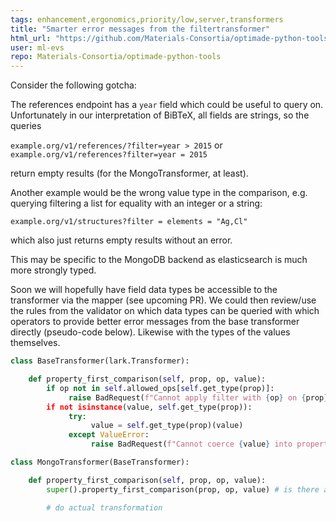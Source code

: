 ```yaml
---
tags: enhancement,ergonomics,priority/low,server,transformers
title: "Smarter error messages from the filtertransformer"
html_url: "https://github.com/Materials-Consortia/optimade-python-tools/issues/795"
user: ml-evs
repo: Materials-Consortia/optimade-python-tools
---
```


Consider the following gotcha:

The references endpoint has a `year` field which could be useful to query on. Unfortunately in our interpretation of BiBTeX, all fields are strings, so the queries

`example.org/v1/references/?filter=year > 2015` or `example.org/v1/references?filter=year = 2015`

return empty results (for the MongoTransformer, at least).

Another example would be the wrong value type in the comparison, e.g. querying filtering a list for equality with an integer or a string:

`example.org/v1/structures?filter = elements = "Ag,Cl"`

which also just returns empty results without an error.

This may be specific to the MongoDB backend as elasticsearch is much more strongly typed. 

Soon we will hopefully have field data types be accessible to the transformer via the mapper (see upcoming PR). We could then review/use the rules from the validator on which data types can be queried with which operators to provide better error messages from the base transformer directly (pseudo-code below). Likewise with the types of the values themselves.

```python
class BaseTransformer(lark.Transformer):

    def property_first_comparison(self, prop, op, value):
        if op not in self.allowed_ops[self.get_type(prop)]:
             raise BadRequest(f"Cannot apply filter with {op} on {prop})
        if not isinstance(value, self.get_type(prop)):
             try:
                  value = self.get_type(prop)(value)
             except ValueError:
                  raise BadRequest(f"Cannot coerce {value} into property type")

class MongoTransformer(BaseTransformer):

    def property_first_comparison(self, prop, op, value):
        super().property_first_comparison(prop, op, value) # is there a shortcut for super().<current_fn>?

        # do actual transformation
    
```
